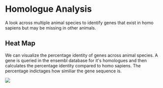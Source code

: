 # Homologue Analysis

A look across multiple animal species to identify genes that exist in homo sapiens but may be missing in other animals. 

## Heat Map

We can visualize the percentage identity of genes across animal species. A gene is queried in the ensembl database for it's homologues and then calculates the percentage identity compared to homo sapiens. The percentage indictages how similiar the gene sequence is. 

![](https://github.com/ethanspraggon/HomologueAnalysis/images/Figure_1.png)